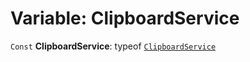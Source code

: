 # Variable: ClipboardService

`Const` **ClipboardService**: typeof [`ClipboardService`](/en/auto-docs/core/variables/ClipboardService-1.md)
